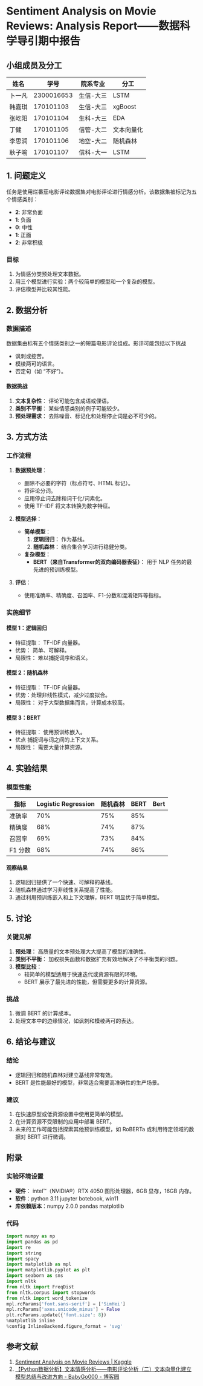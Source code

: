 # Sentiment Analysis on Movie Reviews: Analysis Report——数据科学导引期中报告

## 小组成员及分工

| 姓名   | 学号       | 院系专业  | 分工       |
| ------ | ---------- | --------- | ---------- |
| 卜一凡 | 2300016653 | 生信-大三 | LSTM       |
| 韩嘉琪 | 170101103  | 生信-大三 | xgBoost    |
| 张屹阳 | 170101104  | 生科-大三 | EDA        |
| 丁健   | 170101105  | 信管-大二 | 文本向量化 |
| 李思润 | 170101106  | 地空-大二 | 随机森林   |
| 耿子喻 | 170101107  | 信科-大一 | LSTM       |

## 1. 问题定义

任务是使用烂番茄电影评论数据集对电影评论进行情感分析。该数据集被标记为五个情感类别：

- **2**: 非常负面
- **1**: 负面
- **0**: 中性
- **1**: 正面
- **2**: 非常积极

### 目标

1. 为情感分类预处理文本数据。
2. 用三个模型进行实验：两个较简单的模型和一个复杂的模型。
3. 评估模型并比较其性能。

## 2. 数据分析

### 数据描述

数据集由标有五个情感类别之一的短篇电影评论组成。影评可能包括以下挑战

- 讽刺或挖苦。
- 模棱两可的语言。
- 否定句（如 “不好”）。

#### 数据挑战

1. **文本复杂性**： 评论可能包含成语或俚语。
2. **类别不平衡**： 某些情感类别的例子可能较少。
3. **预处理需求**： 去除噪音、标记化和处理停止词是必不可少的。

## 3. 方式方法

### 工作流程

1. **数据预处理**：

   - 删除不必要的字符（标点符号、HTML 标记）。
   - 将评论分词。
   - 应用停止词去除和词干化/词素化。
   - 使用 TF-IDF 将文本转换为数字特征。
2. **模型选择**：

   - **简单模型**：
     1. **逻辑回归**： 作为基线。
     2. **随机森林**： 结合集合学习进行稳健分类。
   - **复杂模型**：
     - **BERT（来自Transformer的双向编码器表征）**： 用于 NLP 任务的最先进的预训练模型。
3. **评估**：

   - 使用准确率、精确度、召回率、F1-分数和混淆矩阵等指标。

### 实施细节

#### 模型 1：逻辑回归

- 特征提取： TF-IDF 向量器。
- 优势： 简单、可解释。
- 局限性： 难以捕捉词序和语义。

#### 模型 2：随机森林

- 特征提取： TF-IDF 向量器。
- 优势：处理非线性模式，减少过度拟合。
- 局限性： 对于大型数据集而言，计算成本较高。

#### 模型 3：BERT

- 特征提取： 使用预训练嵌入。
- 优点 捕捉词与词之间的上下文关系。
- 局限性： 需要大量计算资源。

## 4. 实验结果

### 模型性能

| 指标    | Logistic Regression | 随机森林 | BERT | Bert |
| ------- | ------------------- | -------- | ---- | ---- |
| 准确率  | 70%                 | 75%      | 85%  |      |
| 精确度  | 68%                 | 74%      | 87%  |      |
| 召回率  | 69%                 | 73%      | 84%  |      |
| F1 分数 | 68%                 | 74%      | 86%  |      |

#### 观察结果

1. 逻辑回归提供了一个快速、可解释的基线。
2. 随机森林通过学习非线性关系提高了性能。
3. 通过利用预训练嵌入和上下文理解，BERT 明显优于简单模型。

## 5. 讨论

### 关键见解

1. **预处理**： 高质量的文本预处理大大提高了模型的准确性。
2. **类别不平衡**： 加权损失函数和数据扩充有效地解决了不平衡类的问题。
3. **模型比较**：
   - 较简单的模型适用于快速迭代或资源有限的环境。
   - BERT 展示了最先进的性能，但需要更多的计算资源。

### 挑战

1. 微调 BERT 的计算成本。
2. 处理文本中的边缘情况，如讽刺和模棱两可的表达。

## 6. 结论与建议

### 结论

- 逻辑回归和随机森林对建立基线非常有效。
- BERT 是性能最好的模型，非常适合需要高准确性的生产场景。

### 建议

1. 在快速原型或低资源设置中使用更简单的模型。
2. 在计算资源不受限制的应用中部署 BERT。
3. 未来的工作可能包括探索其他预训练模型，如 RoBERTa 或利用特定领域的数据对 BERT 进行微调。

## 附录

### 实验环境设置

- **硬件**： intel™（NVIDIA®）RTX 4050 图形处理器，6GB 显存，16GB 内存。
- **软件**：python 3.11 jupyter botebook, win11
- **库依赖版本**：numpy 2.0.0 pandas matplotlib

### 代码

```python
import numpy as np
import pandas as pd
import re
import string
import spacy
import matplotlib as mpl
import matplotlib.pyplot as plt
import seaborn as sns
import nltk
from nltk import FreqDist
from nltk.corpus import stopwords
from nltk import word_tokenize
mpl.rcParams['font.sans-serif'] = ['SimHei']
mpl.rcParams['axes.unicode_minus'] = False
plt.rcParams.update({'font.size': 8})
%matplotlib inline
%config InlineBackend.figure_format = 'svg'


```

## 参考文献

1. [Sentiment Analysis on Movie Reviews | Kaggle](https://www.kaggle.com/competitions/sentiment-analysis-on-movie-reviews)
2. [【Python数据分析】文本情感分析——电影评论分析（二）文本向量化建立模型总结与改进方向 - BabyGo000 - 博客园](https://www.cnblogs.com/gc2770/p/14929162.html)
